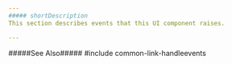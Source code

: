 ```yaml
---
##### shortDescription
This section describes events that this UI component raises.

---
```

#####See Also#####
#include common-link-handleevents